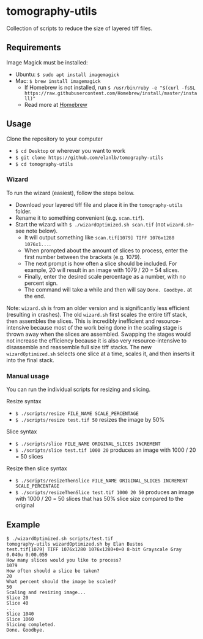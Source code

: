 # tomography-utils
Collection of scripts to reduce the size of layered tiff files.

## Requirements
Image Magick must be installed:
- Ubuntu: `$ sudo apt install imagemagick`
- Mac: `$ brew install imagemagick`
  - If Homebrew is not installed, run `$ /usr/bin/ruby -e "$(curl -fsSL https://raw.githubusercontent.com/Homebrew/install/master/install)"`
  - Read more at [Homebrew](https://brew.sh/)

## Usage
Clone the repository to your computer
- `$ cd Desktop` or wherever you want to work
- `$ git clone https://github.com/elanlb/tomography-utils`
- `$ cd tomography-utils`

### Wizard
To run the wizard (easiest), follow the steps below.
- Download your layered tiff file and place it in the `tomography-utils` folder.
- Rename it to something convenient (e.g. `scan.tif`).
- Start the wizard with `$ ./wizardOptimized.sh scan.tif` (not `wizard.sh`- see note below).
  - It will output something like `scan.tif[1079] TIFF 1076x1280 1076x1...`.
  - When prompted about the amount of slices to process, enter the first number between the brackets (e.g. 1079).
  - The next prompt is how often a slice should be included. For example, 20 will result in an image with 1079 / 20 = 54 slices.
  - Finally, enter the desired scale percentage as a number, with no percent sign.
  - The command will take a while and then will say `Done. Goodbye.` at the end.

Note: `wizard.sh` is from an older version and is significantly less efficient (resulting in crashes). The old `wizard.sh` first scales the entire tiff stack, then assembles the slices. This is incredibly inefficient and resource-intensive because most of the work being done in the scaling stage is thrown away when the slices are assembled. Swapping the stages would not increase the efficiency because it is also very resource-intensive to disassemble and reassemble full size tiff stacks. The new `wizardOptimized.sh` selects one slice at a time, scales it, and then inserts it into the final stack.

### Manual usage
You can run the individual scripts for resizing and slicing. 

Resize syntax
- `$ ./scripts/resize FILE_NAME SCALE_PERCENTAGE`
- `$ ./scripts/resize test.tif 50` resizes the image by 50%

Slice syntax
- `$ ./scripts/slice FILE_NAME ORIGINAL_SLICES INCREMENT`
- `$ ./scripts/slice test.tif 1000 20` produces an image with 1000 / 20 = 50 slices

Resize then slice syntax
- `$ ./scripts/resizeThenSlice FILE_NAME ORIGINAL_SLICES INCREMENT SCALE_PERCENTAGE`
- `$ ./scripts/resizeThenSlice test.tif 1000 20 50` produces an image with 1000 / 20 = 50 slices that has 50% slice size compared to the original

## Example
```
$ ./wizardOptimized.sh scripts/test.tif
tomography-utils wizardOptimized.sh by Elan Bustos
test.tif[1079] TIFF 1076x1280 1076x1280+0+0 8-bit Grayscale Gray 0.040u 0:00.059
How many slices would you like to process?
1079
How often should a slice be taken?
20
What percent should the image be scaled?
50
Scaling and resizing image...
Slice 20
Slice 40
...
Slice 1040
Slice 1060
Slicing completed.
Done. Goodbye.
```
